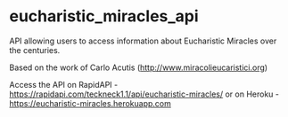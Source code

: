 # eucharistic_miracles_api
API allowing users to access information about Eucharistic Miracles over the centuries. 

Based on the work of Carlo Acutis (http://www.miracolieucaristici.org)

Access the API on RapidAPI - https://rapidapi.com/teckneck1.1/api/eucharistic-miracles/ or on Heroku - https://eucharistic-miracles.herokuapp.com
